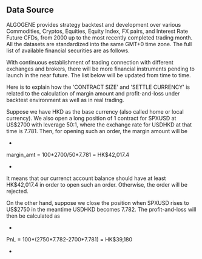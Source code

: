 ## Data Source

  

ALGOGENE provides strategy backtest and development over various Commodities, Cryptos, Equities, Equity Index, FX pairs, and Interest Rate Future CFDs, from 2000 up to the most recently completed trading month. All the datasets are standardized into the same GMT+0 time zone. The full list of available financial securities are as follows.

With continuous establishment of trading connection with different exchanges and brokers, there will be more financial instruments pending to launch in the near future. The list below will be updated from time to time.

  
  
  

Here is to explain how the 'CONTRACT SIZE' and 'SETTLE CURRENCY' is related to the calculation of margin amount and profit-and-loss under backtest environment as well as in real trading.

Suppose we have HKD as the base currency (also called home or local currency). We also open a long position of 1 contract for SPXUSD at US$2700 with leverage 50:1, where the exchange rate for USDHKD at that time is 7.781. Then, for opening such an order, the margin amount will be

*

margin\_amt = 100\*2700/50\*7.781 = HK$42,017.4

*

  

It means that our currenct account balance should have at least HK$42,017.4 in order to open such an order. Otherwise, the order will be rejected.

On the other hand, suppose we close the position when SPXUSD rises to US$2750 in the meantime USDHKD becomes 7.782. The profit-and-loss will then be calculated as

*

PnL = 100\*(2750\*7.782-2700\*7.781) = HK$39,180

*

  
  

